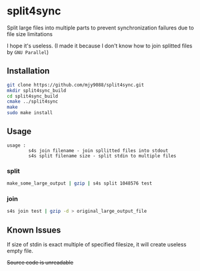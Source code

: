 # split4sync
Split large files into multiple parts to prevent synchronization failures due to file size limitations

I hope it's useless. (I made it because I don't know how to join splitted files by `GNU Parallel`)



## Installation

```bash
git clone https://github.com/mjy9088/split4sync.git
mkdir split4sync_build
cd split4sync_build
cmake ../split4sync
make
sudo make install
```



## Usage

```
usage :
        s4s join filename - join spllitted files into stdout
        s4s split filename size - split stdin to multiple files
```

### split

```bash
make_some_large_output | gzip | s4s split 1048576 test
```

### join

```bash
s4s join test | gzip -d > original_large_output_file
```



## Known Issues

If size of stdin is exact multiple of specified filesize, it will create useless empty file.

~~Source code is unreadable~~

